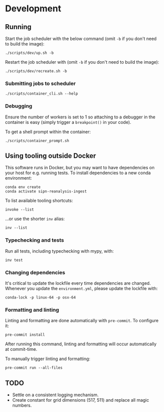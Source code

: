 # Development

## Running

Start the job scheduler with the below command (omit `-b` if you don't need to build the
image):

```
./scripts/dev/up.sh -b
```

Restart the job scheduler with (omit `-b` if you don't need to build the image):

```
./scripts/dev/recreate.sh -b
```


### Submitting jobs to scheduler

```
./scripts/container_cli.sh --help
```


### Debugging

Ensure the number of workers is set to 1 so attaching to a debugger in the container is
easy (simply trigger a `breakpoint()` in your code).

To get a shell prompt within the container:

```
./scripts/container_prompt.sh
```


## Using tooling outside Docker

This software runs in Docker, but you may want to have dependencies on your host for
e.g. running tests. To install dependencies to a new conda environment:

```
conda env create
conda activate sipn-reanalysis-ingest
```

To list available tooling shortcuts:

```
invoke --list
```

...or use the shorter `inv` alias:

```
inv --list
```


### Typechecking and tests

Run all tests, including typechecking with mypy, with:

```
inv test
```


### Changing dependencies

It's critical to update the lockfile every time dependencies are changed. Whenever you
update the `environment.yml`, please update the lockfile with:

```
conda-lock -p linux-64 -p osx-64
```


### Formatting and linting

Linting and formatting are done automatically with `pre-commit`. To configure it:

```
pre-commit install
```

After running this command, linting and formatting will occur automatically at
commit-time.

To manually trigger linting and formatting:

```
pre-commit run --all-files
```


## TODO

* Settle on a consistent logging mechanism.
* Create constant for grid dimensions (517, 511) and replace all magic numbers.
